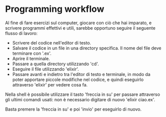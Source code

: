 # Programming workflow

Al fine di fare esercizi sul computer, giocare con ciò che hai imparato, e
scrivere programmi effettivi e utili, sarebbe opportuno seguire il seguente
flusso di lavoro:

* Scrivere del codice nell'editor di testo.
* Salvare il codice in un file in una directory specifica. Il nome del file deve terminare con '.ex'.
* Aprire il terminale.
* Passare a quella directory utilizzando 'cd'.
* Eseguire il file utilizzando 'elixir'.
* Passare avanti e indietro tra l'editor di testo e terminale, in modo da poter
  apportare piccole modifiche nel codice, e quindi eseguirlo attraverso 'elixir'
  per vedere cosa fa.

Nella shell è possibile utilizzare il tasto 'freccia in su' per passare
attraverso gli ultimi comandi usati: non è necessario digitare di nuovo 'elixir
ciao.ex'.

Basta premere la 'freccia in su' e poi 'invio' per eseguirlo di nuovo.
